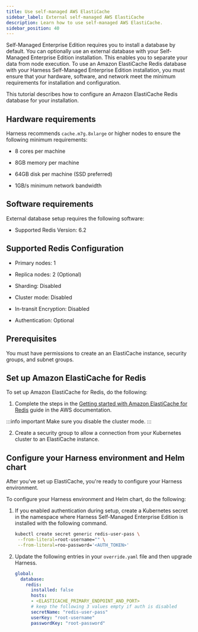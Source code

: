 ```yaml
---
title: Use self-managed AWS ElastiCache 
sidebar_label: External self-managed AWS ElastiCache
description: Learn how to use self-managed AWS ElastiCache.
sidebar_position: 40
---
```


Self-Managed Enterprise Edition requires you to install a database by default. You can optionally use an external database with your Self-Managed Enterprise Edition installation. This enables you to separate your data from node execution. To use an Amazon ElastiCache Redis database with your Harness Self-Managed Enterprise Edition installation, you must ensure that your hardware, software, and network meet the minimum requirements for installation and configuration.

This tutorial describes how to configure an Amazon ElastiCache Redis database for your installation.

## Hardware requirements​

Harness recommends `cache.m7g.8xlarge` or higher nodes to ensure the following minimum requirements:

- 8 cores per machine

- 8GB memory per machine

- 64GB disk per machine (SSD preferred)

- 1GB/s minimum network bandwidth

## Software requirements​

External database setup requires the following software:

- Supported Redis Version: 6.2

## Supported Redis Configuration

- Primary nodes: 1

- Replica nodes: 2 (Optional)

- Sharding: Disabled

- Cluster mode: Disabled

- In-transit Encryption: Disabled

- Authentication: Optional

## Prerequisites

You must have permissions to create an an ElastiCache instance, security groups, and subnet groups.

## Set up Amazon ElastiCache for Redis

To set up Amazon ElastiCache for Redis, do the following:

1. Complete the steps in the [Getting started with Amazon ElastiCache for Redis](https://docs.aws.amazon.com/AmazonElastiCache/latest/red-ug/GettingStarted.html) guide in the AWS documentation. 

:::info important
Make sure you disable the cluster mode.
:::

2. Create a security group to allow a connection from your Kubernetes cluster to an ElastiCache instance.

## Configure your Harness environment and Helm chart​

After you've set up ElastiCache, you're ready to configure your Harness environment.

To configure your Harness environment and Helm chart, do the following:

1. If you enabled authentication during setup, create a Kubernetes secret in the namespace where Harness Self-Managed Enterprise Edition is installed with the following command.

   ```sh
   kubectl create secret generic redis-user-pass \
    --from-literal=root-username="" \
    --from-literal=roo-password='<AUTH_TOKEN>'

2. Update the following entries in your `override.yaml` file and then upgrade Harness.

   ```yaml
   global:
     database:
       redis:
         installed: false
         hosts:
         - <ELASTICACHE_PRIMARY_ENDPOINT_AND_PORT>
         # keep the following 3 values empty if auth is disabled
         secretName: "redis-user-pass" 
         userKey: "root-username"
         passwordKey: "root-password"
   ```
